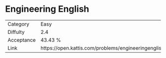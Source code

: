 # Engineering English

<table>
    <tr>
        <td>Category</td>
        <td>Easy</td>
    </tr>
    <tr>
        <td>Diffulty</td>
        <td>2.4</td>
    </tr>
    <tr>
        <td>Acceptance</td>
        <td>43.43 %</td>
    </tr>
    <tr>
        <td>Link</td>
        <td>https://open.kattis.com/problems/engineeringenglish</td>
    </tr>
</table>